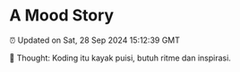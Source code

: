 # A Mood Story

⏰ Updated on Sat, 28 Sep 2024 15:12:39 GMT

💭 Thought: Koding itu kayak puisi, butuh ritme dan inspirasi.

